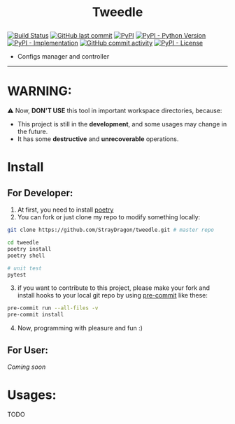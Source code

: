 # <p align="center"> Tweedle </p>
[![Build Status](https://travis-ci.org/StrayDragon/tweedle.svg?branch=master)](https://travis-ci.org/StrayDragon/tweedle)
[![GitHub last commit](https://img.shields.io/github/last-commit/straydragon/tweedle)](https://github.com/StrayDragon/tweedle/commits)
[![PyPI](https://img.shields.io/pypi/v/tweedle)](https://pypi.org/project/tweedle)
[![PyPI - Python Version](https://img.shields.io/pypi/pyversions/tweedle)](https://pypi.org/project/tweedle)
[![PyPI - Implementation](https://img.shields.io/pypi/implementation/tweedle)](https://pypi.org/project/tweedle)
[![GitHub commit activity](https://img.shields.io/github/commit-activity/w/straydragon/tweedle)](https://github.com/StrayDragon/tweedle/commits)
[![PyPI - License](https://img.shields.io/pypi/l/tweedle)](https://github.com/StrayDragon/tweedle/blob/master/LICENSE)
<!--TODO:Add more icons see https://shields.io-->

- Configs manager and controller
<!-- - Commands manager and controller -->
---

# **WARNING**:
:warning: Now, **DON'T USE** this tool in important workspace directories, because:
- This project is still in the **development**, and some usages may change in the future.
- It has some **destructive** and **unrecoverable** operations.

# Install
## For Developer:
1. At first, you need to install [poetry](https://poetry.eustace.io/)
2. You can fork or just clone my repo to modify something locally:
```bash
git clone https://github.com/StrayDragon/tweedle.git # master repo

cd tweedle
poetry install
poetry shell

# unit test
pytest
```
3. if you want to contribute to this project, please make your fork and install hooks to your local git repo by using [pre-commit](https://pre-commit.com/) like these:
```bash
pre-commit run --all-files -v
pre-commit install
```
4. Now, programming with pleasure and fun :)

## For User:
 *Coming soon*

# Usages:
TODO

